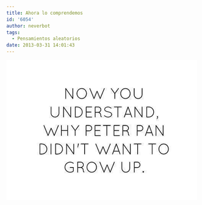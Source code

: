 ```yaml
---
title: Ahora lo comprendemos
id: '6054'
author: neverbot
tags:
  - Pensamientos aleatorios
date: 2013-03-31 14:01:43
---
```


[![20130331-140213.jpg](./ahora-lo-comprendemos/20130331-140213.jpg)](http://localhost:8000/wp-content/uploads/2013/03/20130331-140213.jpg)